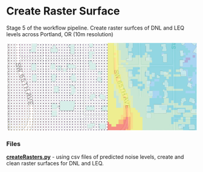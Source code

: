 # Create Raster Surface
Stage 5 of the workflow pipeline.  Create raster surfces of DNL and LEQ levels across Portland, OR (10m resolution)

![GitHub Logo](../images/1x/PointsToRaster.png)


### Files ###
**[createRasters.py](https://github.com/larkinandy/PDXNoiseSurface/blob/main/CreateRasterSurface/createRasters.py)** - using csv files of predicted noise levels, create and clean raster surfaces for DNL and LEQ.
